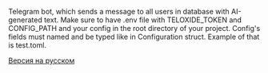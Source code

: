 Telegram bot, which sends a message to all users in database with AI-generated text.
Make sure to have .env file with TELOXIDE_TOKEN and CONFIG_PATH and your config in the root directory of your project. Config's fields must named and be typed like in Configuration struct. Example of that is test.toml.

[Версия на русском](README-RU.md)
